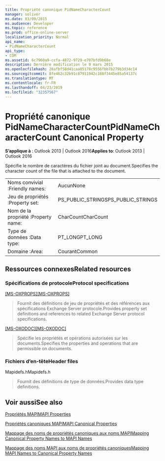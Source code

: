 ```yaml
---
title: Propriété canonique PidNameCharacterCount
manager: soliver
ms.date: 03/09/2015
ms.audience: Developer
ms.topic: reference
ms.prod: office-online-server
localization_priority: Normal
api_name:
- PidNameCharacterCount
api_type:
- COM
ms.assetid: 6c7960a9-ccfa-4872-9729-e707bfd9b68e
description: Dernière modification le 9 mars 2015
ms.openlocfilehash: 28afbf58d41caa05178c9556fbb7b279b3d34c14
ms.sourcegitcommit: 8fe462c32b91c87911942c188f3445e85a54137c
ms.translationtype: MT
ms.contentlocale: fr-FR
ms.lasthandoff: 04/23/2019
ms.locfileid: "32357567"
---
```

# <a name="pidnamecharactercount-canonical-property"></a><span data-ttu-id="7d425-103">Propriété canonique PidNameCharacterCount</span><span class="sxs-lookup"><span data-stu-id="7d425-103">PidNameCharacterCount Canonical Property</span></span>

  
  
<span data-ttu-id="7d425-104">**S’applique à** : Outlook 2013 | Outlook 2016</span><span class="sxs-lookup"><span data-stu-id="7d425-104">**Applies to**: Outlook 2013 | Outlook 2016</span></span> 
  
<span data-ttu-id="7d425-105">Spécifie le nombre de caractères du fichier joint au document.</span><span class="sxs-lookup"><span data-stu-id="7d425-105">Specifies the character count of the file that is attached to the document.</span></span>
  
|||
|:-----|:-----|
|<span data-ttu-id="7d425-106">Noms convivial :</span><span class="sxs-lookup"><span data-stu-id="7d425-106">Friendly names:</span></span>  <br/> |<span data-ttu-id="7d425-107">Aucun</span><span class="sxs-lookup"><span data-stu-id="7d425-107">None</span></span>  <br/> |
|<span data-ttu-id="7d425-108">Jeu de propriétés :</span><span class="sxs-lookup"><span data-stu-id="7d425-108">Property set:</span></span>  <br/> |<span data-ttu-id="7d425-109">PS_PUBLIC_STRINGS</span><span class="sxs-lookup"><span data-stu-id="7d425-109">PS_PUBLIC_STRINGS</span></span>  <br/> |
|<span data-ttu-id="7d425-110">Nom de la propriété :</span><span class="sxs-lookup"><span data-stu-id="7d425-110">Property name:</span></span>  <br/> |<span data-ttu-id="7d425-111">CharCount</span><span class="sxs-lookup"><span data-stu-id="7d425-111">CharCount</span></span>  <br/> |
|<span data-ttu-id="7d425-112">Type de données :</span><span class="sxs-lookup"><span data-stu-id="7d425-112">Data type:</span></span>  <br/> |<span data-ttu-id="7d425-113">PT_LONG</span><span class="sxs-lookup"><span data-stu-id="7d425-113">PT_LONG</span></span>  <br/> |
|<span data-ttu-id="7d425-114">Domaine :</span><span class="sxs-lookup"><span data-stu-id="7d425-114">Area:</span></span>  <br/> |<span data-ttu-id="7d425-115">Courant</span><span class="sxs-lookup"><span data-stu-id="7d425-115">Common</span></span>  <br/> |
   
## <a name="related-resources"></a><span data-ttu-id="7d425-116">Ressources connexes</span><span class="sxs-lookup"><span data-stu-id="7d425-116">Related resources</span></span>

### <a name="protocol-specifications"></a><span data-ttu-id="7d425-117">Spécifications de protocole</span><span class="sxs-lookup"><span data-stu-id="7d425-117">Protocol specifications</span></span>

<span data-ttu-id="7d425-118">[[MS-OXPROPS]](https://msdn.microsoft.com/library/f6ab1613-aefe-447d-a49c-18217230b148%28Office.15%29.aspx)</span><span class="sxs-lookup"><span data-stu-id="7d425-118">[[MS-OXPROPS]](https://msdn.microsoft.com/library/f6ab1613-aefe-447d-a49c-18217230b148%28Office.15%29.aspx)</span></span>
  
> <span data-ttu-id="7d425-119">Fournit des définitions de jeu de propriétés et des références aux spécifications Exchange Server protocole.</span><span class="sxs-lookup"><span data-stu-id="7d425-119">Provides property set definitions and references to related Exchange Server protocol specifications.</span></span>
    
<span data-ttu-id="7d425-120">[[MS-OXODOC]](https://msdn.microsoft.com/library/103007c8-5066-4bed-84e3-4465907af098%28Office.15%29.aspx)</span><span class="sxs-lookup"><span data-stu-id="7d425-120">[[MS-OXODOC]](https://msdn.microsoft.com/library/103007c8-5066-4bed-84e3-4465907af098%28Office.15%29.aspx)</span></span>
  
> <span data-ttu-id="7d425-121">Spécifie les propriétés et opérations autorisées sur les documents.</span><span class="sxs-lookup"><span data-stu-id="7d425-121">Specifies the properties and operations that are permissible on documents.</span></span>
    
### <a name="header-files"></a><span data-ttu-id="7d425-122">Fichiers d’en-tête</span><span class="sxs-lookup"><span data-stu-id="7d425-122">Header files</span></span>

<span data-ttu-id="7d425-123">Mapidefs.h</span><span class="sxs-lookup"><span data-stu-id="7d425-123">Mapidefs.h</span></span>
  
> <span data-ttu-id="7d425-124">Fournit des définitions de type de données.</span><span class="sxs-lookup"><span data-stu-id="7d425-124">Provides data type definitions.</span></span>
    
## <a name="see-also"></a><span data-ttu-id="7d425-125">Voir aussi</span><span class="sxs-lookup"><span data-stu-id="7d425-125">See also</span></span>



[<span data-ttu-id="7d425-126">Propriétés MAPI</span><span class="sxs-lookup"><span data-stu-id="7d425-126">MAPI Properties</span></span>](mapi-properties.md)
  
[<span data-ttu-id="7d425-127">Propriétés canoniques MAPI</span><span class="sxs-lookup"><span data-stu-id="7d425-127">MAPI Canonical Properties</span></span>](mapi-canonical-properties.md)
  
[<span data-ttu-id="7d425-128">Mappage des noms de propriétés canoniques aux noms MAPI</span><span class="sxs-lookup"><span data-stu-id="7d425-128">Mapping Canonical Property Names to MAPI Names</span></span>](mapping-canonical-property-names-to-mapi-names.md)
  
[<span data-ttu-id="7d425-129">Mappage des noms MAPI aux noms de propriétés canoniques</span><span class="sxs-lookup"><span data-stu-id="7d425-129">Mapping MAPI Names to Canonical Property Names</span></span>](mapping-mapi-names-to-canonical-property-names.md)

